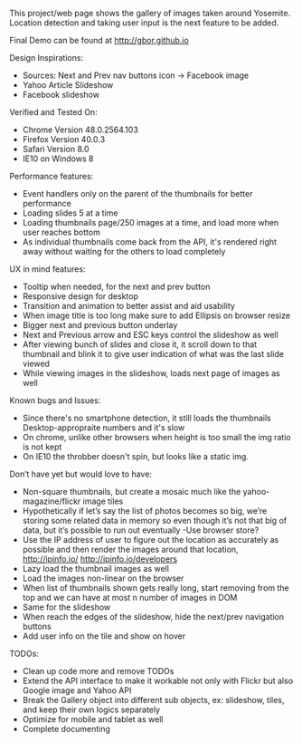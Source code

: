 
This project/web page shows the gallery of images taken around Yosemite.  Location detection and taking user input is the next feature to be added.

Final Demo can be found at http://gbor.github.io

Design Inspirations:
- Sources: Next and Prev nav buttons icon -> Facebook image
- Yahoo Article Slideshow
- Facebook slideshow

Verified and Tested On:
- Chrome Version 48.0.2564.103
- Firefox Version 40.0.3
- Safari Version 8.0
- IE10 on Windows 8

Performance features:
- Event handlers only on the parent of the thumbnails for better performance
- Loading slides 5 at a time
- Loading thumbnails page/250 images at a time, and load more when user reaches bottom
- As individual thumbnails come back from the API, it's rendered right away without waiting for the others to load completely

UX in mind features:
- Tooltip when needed, for the next and prev button
- Responsive design for desktop
- Transition and animation to better assist and aid usability
- When image title is too long make sure to add Ellipsis on browser resize
- Bigger next and previous button underlay
- Next and Previous arrow and ESC keys control the slideshow as well
- After viewing bunch of slides and close it, it scroll down to that thumbnail and blink it to give user indication of what was the last slide viewed
- While viewing images in the slideshow, loads next page of images as well

Known bugs and Issues:
- Since there's no smartphone detection, it still loads the thumbnails Desktop-appropraite numbers and it's slow
- On chrome, unlike other browsers when height is too small the img ratio is not kept
- On IE10 the throbber doesn't spin, but looks like a static img.


Don’t have yet but would love to have:
- Non-square thumbnails, but create a mosaic much like the yahoo-magazine/flickr image tiles
- Hypothetically if let’s say the list of photos becomes so big, we’re storing some related data in memory so even though it’s not that big of data, but it’s possible to run out eventually  -Use browser store?
- Use the IP address of user to figure out the location as accurately as possible and then render the images around that location, http://ipinfo.io/  http://ipinfo.io/developers
- Lazy load the thumbnail images as well
- Load the images non-linear on the browser
- When list of thumbnails shown gets really long, start removing from the top and we can have at most n number of images in DOM
- Same for the slideshow
- When reach the edges of the slideshow, hide the next/prev navigation buttons
- Add user info on the tile and show on hover

TODOs:
- Clean up code more and remove TODOs
- Extend the API interface to make it workable not only with Flickr but also Google image and Yahoo API
- Break the Gallery object into different sub objects, ex: slideshow, tiles, and keep their own logics separately
- Optimize for mobile and tablet as well
- Complete documenting
